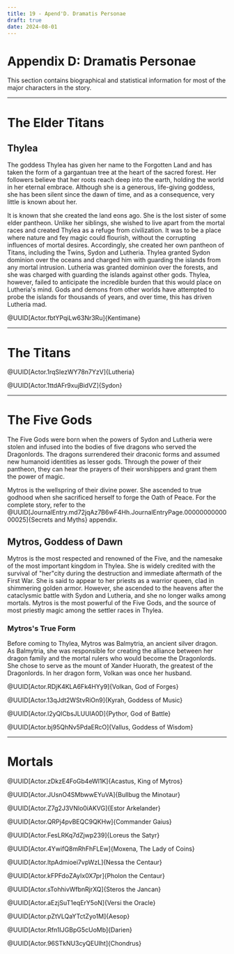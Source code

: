 ```yaml
---
title: 19 - Apend'D. Dramatis Personae
draft: true
date: 2024-08-01
---
```

<div class="rd__b  rd__b--0">
    <h1 class="rd__h rd__h--0" data-title-index="2117"><span class="entry-title-inner">Appendix D: Dramatis Personae</span></h1>
    <p>This section contains biographical and statistical information for most of the major characters in the story.</p>
    <hr class="rd__hr rd__hr--section">
    <div class="rd__b  rd__b--0">
        <h1 class="rd__h rd__h--0" data-title-index="2118"><span class="entry-title-inner">The Elder Titans</span></h1>
        <div class="rd__b  rd__b--1">
            <h2 class="rd__h rd__h--1" data-title-index="2119"><span class="entry-title-inner">Thylea</span></h2>
            <p>The goddess Thylea has given her name to the Forgotten Land and has taken the form of a gargantuan tree at the heart of the sacred forest. Her followers believe that her roots reach deep into the earth, holding the world in her eternal embrace. Although she is a generous, life-giving goddess, she has been silent since the dawn of time, and as a consequence, very little is known about her.</p>
            <p>It is known that she created the land eons ago. She is the lost sister of some elder pantheon. Unlike her siblings, she wished to live apart from the mortal races and created Thylea as a refuge from civilization. It was to be a place where nature and fey magic could flourish, without the corrupting influences of mortal desires. Accordingly, she created her own pantheon of Titans, including the Twins, Sydon and Lutheria. Thylea granted Sydon dominion over the oceans and charged him with guarding the islands from any mortal intrusion. Lutheria was granted dominion over the forests, and she was charged with guarding the islands against other gods. Thylea, however, failed to anticipate the incredible burden that this would place on Lutheria's mind. Gods and demons from other worlds have attempted to probe the islands for thousands of years, and over time, this has driven Lutheria mad.</p>
        </div>
        <p>@UUID[Actor.fbtYPqiLw63Nr3Ru]{Kentimane}</p>
    </div>
    <hr class="rd__hr rd__hr--section">
    <div class="rd__b  rd__b--0">
        <h1 class="rd__h rd__h--0" data-title-index="2120"><span class="entry-title-inner">The Titans</span></h1>
        <p>@UUID[Actor.1rqSlezWY78n7YzV]{Lutheria}</p>
        <p>@UUID[Actor.1ttdAFr9xujBidVZ]{Sydon}</p>
    </div>
    <hr class="rd__hr rd__hr--section">
    <div class="rd__b  rd__b--0">
        <h1 class="rd__h rd__h--0" data-title-index="2121"><span class="entry-title-inner">The Five Gods</span></h1>
        <p>The Five Gods were born when the powers of Sydon and Lutheria were stolen and infused into the bodies of five dragons who served the Dragonlords. The dragons surrendered their draconic forms and assumed new humanoid identities as lesser gods. Through the power of their pantheon, they can hear the prayers of their worshippers and grant them the power of magic.</p>
        <p>Mytros is the wellspring of their divine power. She ascended to true godhood when she sacrificed herself to forge the Oath of Peace. For the complete story, refer to the @UUID[JournalEntry.md72jqAz7B6wF4Hh.JournalEntryPage.0000000000000025]{Secrets and Myths} appendix.</p>
        <div class="rd__b  rd__b--1">
            <h2 class="rd__h rd__h--1" data-title-index="2122"><span class="entry-title-inner">Mytros, Goddess of Dawn</span></h2>
            <p>Mytros is the most respected and renowned of the Five, and the namesake of the most important kingdom in Thylea. She is widely credited with the survival of "her"city during the destruction and immediate aftermath of the First War. She is said to appear to her priests as a warrior queen, clad in shimmering golden armor. However, she ascended to the heavens after the cataclysmic battle with Sydon and Lutheria, and she no longer walks among mortals. Mytros is the most powerful of the Five Gods, and the source of most priestly magic among the settler races in Thylea.</p>
            <div class="rd__b  rd__b--2">
                <h3 class="rd__h rd__h--2" data-title-index="2123"><span class="entry-title-inner">Mytros's True Form</span></h3>
                <p>Before coming to Thylea, Mytros was Balmytria, an ancient silver dragon. As Balmytria, she was responsible for creating the alliance between her dragon family and the mortal rulers who would become the Dragonlords. She chose to serve as the mount of Xander Huorath, the greatest of the Dragonlords. In her dragon form, Volkan was once her husband.</p>
            </div>
        </div>
        <p>@UUID[Actor.RDjK4KLA6Fk4HYy9]{Volkan, God of Forges}</p>
        <p>@UUID[Actor.13qJdt2WStvRiOn9]{Kyrah, Goddess of Music}</p>
        <p>@UUID[Actor.l2yQlCbsJLUUlA0D]{Pythor, God of Battle}</p>
        <p>@UUID[Actor.bj95QhNv5PdaERcO]{Vallus, Goddess of Wisdom}</p>
    </div>
    <hr class="rd__hr rd__hr--section">
    <div class="rd__b  rd__b--0">
        <h1 class="rd__h rd__h--0" data-title-index="2124"><span class="entry-title-inner">Mortals</span></h1>
        <p>@UUID[Actor.zDkzE4FoGb4eWl1K]{Acastus, King of Mytros}</p>
        <p>@UUID[Actor.JUsnO4SMbwwEYuVA]{Bullbug the Minotaur}</p>
        <p>@UUID[Actor.Z7g2J3VNlo0iAKVG]{Estor Arkelander}</p>
        <p>@UUID[Actor.QRPj4pvBEQC9QKHw]{Commander Gaius}</p>
        <p>@UUID[Actor.FesLRKq7dZjwp239]{Loreus the Satyr}</p>
        <p>@UUID[Actor.4YwifQ8mRhFhFLEw]{Moxena, The Lady of Coins}</p>
        <p>@UUID[Actor.ltpAdmioei7vpWzL]{Nessa the Centaur}</p>
        <p>@UUID[Actor.kFPFdoZAyIx0X7pr]{Pholon the Centaur}</p>
        <p>@UUID[Actor.sTohhivWfbnRjrXQ]{Steros the Jancan}</p>
        <p>@UUID[Actor.aEzjSuT1eqErY5oN]{Versi the Oracle}</p>
        <p>@UUID[Actor.pZtVLQaYTctZyo1M]{Aesop}</p>
        <p>@UUID[Actor.Rfn1IJGBpG5cUoMb]{Darien}</p>
        <p>@UUID[Actor.96STkNU3cyQEUlht]{Chondrus}</p>
    </div>
</div>